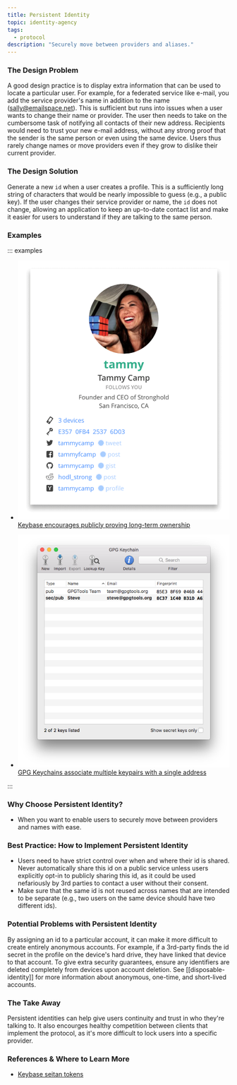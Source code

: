 ```yaml
---
title: Persistent Identity
topic: identity-agency
tags:
  - protocol
description: "Securely move between providers and aliases."
---
```


### The Design Problem

A good design practice is to display extra information that can be used to
locate a particular user. For example, for a federated service like e-mail, you
add the service provider's name in addition to the name
(sally@emailspace.net). This is sufficient but runs into issues when a user
wants to change their name or provider. The user then needs to take on the
cumbersome task of notifying all contacts of their new address. Recipients
would need to trust your new e-mail address, without any strong proof that the
sender is the same person or even using the same device. Users thus rarely
change names or move providers even if they grow to dislike their current
provider.

### The Design Solution

Generate a new `id` when a user creates a profile. This is a sufficiently long
string of characters that would be nearly impossible to guess (e.g., a public
key). If the user changes their service provider or
name, the `id` does not change, allowing an application to keep an
up-to-date contact list and make it easier for users to understand if they are
talking to the same person.

### Examples

::: examples

- [![Persistent Identity in Keybase](persistent-identity-keybase.png) Keybase encourages publicly proving long-term ownership](persistent-identity-keybase.png)

- [![GPG Keychain](gpg.png) GPG Keychains associate
  multiple keypairs with a single address](gpg.png)

:::

### Why Choose Persistent Identity?

- When you want to enable users to securely move between providers and names
  with ease.

### Best Practice: How to Implement Persistent Identity

- Users need to have strict control over when and where their id is shared.
  Never automatically share this id on a public service
  unless users explicitly opt-in to publicly sharing this id, as it could be used
  nefariously by 3rd parties to contact a user without their consent.
- Make sure that the same id is not reused across names that are intended
  to be separate (e.g., two users on the same device should have two different
  ids).

### Potential Problems with Persistent Identity

By assigning an id to a particular account, it can make it more difficult to
create entirely anonymous accounts. For example, if a 3rd-party finds the id
secret in the profile on the device's hard drive, they have linked that device
to that account. To give extra security guarantees, ensure any identifiers are deleted
completely from devices upon account deletion. See
[[disposable-identity]] for more information about
anonymous, one-time, and short-lived accounts.

### The Take Away

Persistent identities can help give users continuity and trust in who they're
talking to. It also encourges healthy competition between clients that
implement the protocol, as it's more difficult to lock users into
a specific provider.

### References & Where to Learn More

- [Keybase seitan tokens](https://keybase.io/docs/seitan)
